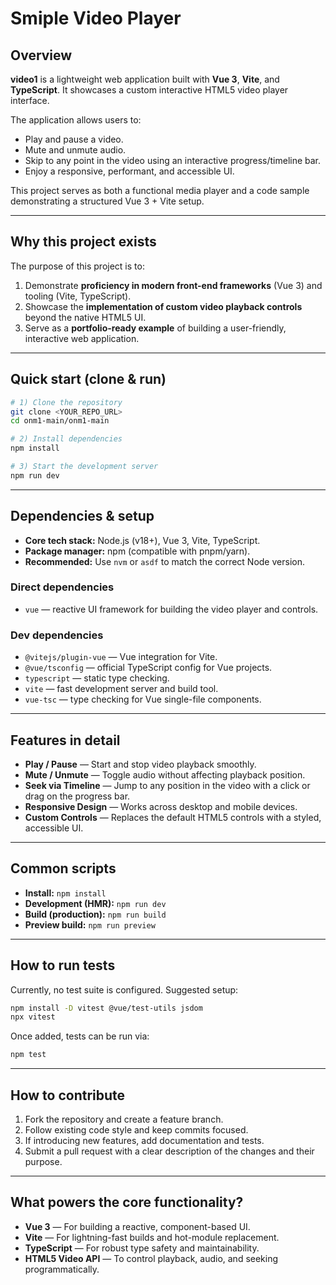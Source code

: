 # Smiple Video Player

## Overview  
**video1** is a lightweight web application built with **Vue 3**, **Vite**, and **TypeScript**. It showcases a custom interactive HTML5 video player interface.

The application allows users to:  
- Play and pause a video.  
- Mute and unmute audio.  
- Skip to any point in the video using an interactive progress/timeline bar.  
- Enjoy a responsive, performant, and accessible UI.

This project serves as both a functional media player and a code sample demonstrating a structured Vue 3 + Vite setup.

---

## Why this project exists  
The purpose of this project is to:  
1. Demonstrate **proficiency in modern front-end frameworks** (Vue 3) and tooling (Vite, TypeScript).  
2. Showcase the **implementation of custom video playback controls** beyond the native HTML5 UI.  
3. Serve as a **portfolio-ready example** of building a user-friendly, interactive web application.

---

## Quick start (clone & run)  
```bash
# 1) Clone the repository
git clone <YOUR_REPO_URL>
cd onm1-main/onm1-main

# 2) Install dependencies
npm install

# 3) Start the development server
npm run dev
```

---

## Dependencies & setup  
- **Core tech stack:** Node.js (v18+), Vue 3, Vite, TypeScript.  
- **Package manager:** npm (compatible with pnpm/yarn).  
- **Recommended:** Use `nvm` or `asdf` to match the correct Node version.

### Direct dependencies  
- `vue` — reactive UI framework for building the video player and controls.

### Dev dependencies  
- `@vitejs/plugin-vue` — Vue integration for Vite.  
- `@vue/tsconfig` — official TypeScript config for Vue projects.  
- `typescript` — static type checking.  
- `vite` — fast development server and build tool.  
- `vue-tsc` — type checking for Vue single-file components.

---

## Features in detail  
- **Play / Pause** — Start and stop video playback smoothly.  
- **Mute / Unmute** — Toggle audio without affecting playback position.  
- **Seek via Timeline** — Jump to any position in the video with a click or drag on the progress bar.  
- **Responsive Design** — Works across desktop and mobile devices.  
- **Custom Controls** — Replaces the default HTML5 controls with a styled, accessible UI.

---

## Common scripts  
- **Install:** `npm install`  
- **Development (HMR):** `npm run dev`  
- **Build (production):** `npm run build`  
- **Preview build:** `npm run preview`  

---

## How to run tests  
Currently, no test suite is configured. Suggested setup:  
```bash
npm install -D vitest @vue/test-utils jsdom
npx vitest
```
Once added, tests can be run via:
```bash
npm test
```

---

## How to contribute  
1. Fork the repository and create a feature branch.  
2. Follow existing code style and keep commits focused.  
3. If introducing new features, add documentation and tests.  
4. Submit a pull request with a clear description of the changes and their purpose.

---

## What powers the core functionality?  
- **Vue 3** — For building a reactive, component-based UI.  
- **Vite** — For lightning-fast builds and hot-module replacement.  
- **TypeScript** — For robust type safety and maintainability.  
- **HTML5 Video API** — To control playback, audio, and seeking programmatically.
